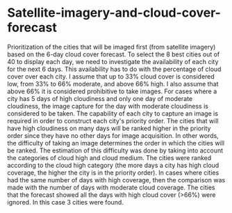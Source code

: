 # Satellite-imagery-and-cloud-cover-forecast
Prioritization of the cities that will be imaged first (from satellite imagery) based on the 6-day cloud cover forecast.
To select the 8 best cities out of 40 to display each day, we need to investigate the availability of each city for the next 6 days. This availability has to do with the percentage of cloud cover over each city. I assume that up to 33% cloud cover is considered low, from 33% to 66% moderate, and above 66% high. I also assume that above 66% it is considered prohibitive to take images. For cases where a city has 5 days of high cloudiness and only one day of moderate cloudiness, the image capture for the day with moderate cloudiness is considered to be taken. The capability of each city to capture an image is required in order to construct each city's priority order. The cities that will have high cloudiness on many days will be ranked higher in the priority order since they have no other days for image acquisition. In other words, the difficulty of taking an image determines the order in which the cities will be ranked. The estimation of this difficulty was done by taking into account the categories of cloud high and cloud medium. The cities were ranked according to the cloud high category (the more days a city has high cloud coverage, the higher the city is in the priority order). In cases where cities had the same number of days with high coverage, then the comparison was made with the number of days with moderate cloud coverage. The cities that the forecast showed all the days with high cloud cover (>66%) were ignored. In this case 3 cities were found.
